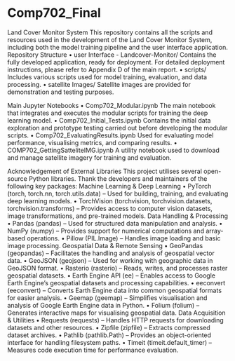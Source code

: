 # Comp702_Final

Land Cover Monitor System
This repository contains all the scripts and resources used in the development of the Land Cover Monitor System, including both the model training pipeline and the user interface application.
Repository Structure
•	user Interface - Landcover-Monitor/
Contains the fully developed application, ready for deployment.
For detailed deployment instructions, please refer to Appendix D of the main report.
•	scripts/
Includes various scripts used for model training, evaluation, and data processing.
•	satellite Images/ 
Satellite images are provided for demonstration and testing purposes.

Main Jupyter Notebooks
•	Comp702_Modular.ipynb
The main notebook that integrates and executes the modular scripts for training the deep learning model.
•	Comp702_Initial_Tests.ipynb
Contains the initial data exploration and prototype testing carried out before developing the modular scripts.
•	Comp702_EvaluatingResults.ipynb
Used for evaluating model performance, visualising metrics, and comparing results.
•	COMP702_GettingSatteliteIMG.ipynb
A utility notebook used to download and manage satellite imagery for training and evaluation.


Acknowledgement of External Libraries
This project utilises several open-source Python libraries. Thank the developers and maintainers of the following key packages:
Machine Learning & Deep Learning
•	PyTorch (torch, torch.nn, torch.utils.data) – Used for building, training, and evaluating deep learning models.
•	TorchVision (torchvision, torchvision.datasets, torchvision.transforms) – Provides access to computer vision datasets, image transformations, and pre-trained models.
Data Handling & Processing
•	Pandas (pandas) – Used for structured data manipulation and analysis.
•	NumPy (numpy) – Provides support for numerical computations and array-based operations.
•	Pillow (PIL.Image) – Handles image loading and basic image processing.
Geospatial Data & Remote Sensing
•	GeoPandas (geopandas) – Facilitates the handling and analysis of geospatial vector data.
•	GeoJSON (geojson) – Used for working with geographic data in GeoJSON format.
•	Rasterio (rasterio) – Reads, writes, and processes raster geospatial datasets.
•	Earth Engine API (ee) – Enables access to Google Earth Engine’s geospatial datasets and processing capabilities.
•	eeconvert (eeconvert) – Converts Earth Engine data into common geospatial formats for easier analysis.
•	Geemap (geemap) – Simplifies visualisation and analysis of Google Earth Engine data in Python.
•	Folium (folium) – Generates interactive maps for visualising geospatial data.
Data Acquisition & Utilities
•	Requests (requests) – Handles HTTP requests for downloading datasets and other resources.
•	Zipfile (zipfile) – Extracts compressed dataset archives.
•	Pathlib (pathlib.Path) – Provides an object-oriented interface for handling filesystem paths.
•	Timeit (timeit.default_timer) – Measures code execution time for performance evaluation.

